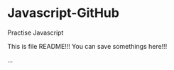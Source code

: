 # Javascript-GitHub

Practise Javascript

This is file README!!! You can save somethings here!!!

...
